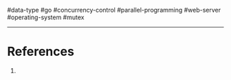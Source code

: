 #data-type #go #concurrency-control #parallel-programming #web-server #operating-system #mutex 


---
# References
1. 